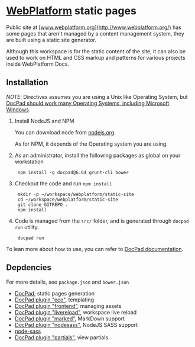 # [WebPlatform](http://www.webplatform.org/) static pages

Public site at [www.webplatform.org](http://www.webplatform.org/) has some pages that aren't managed by a content management system, they are built using a static site generator.

Although this workspace is for the static content of the site, it can also be used to work on HTML and CSS markup and patterns for various projects inside WebPlatform Docs.


## Installation

*NOTE*: Directives assumes you are using a Unix like Operating System, but [DocPad should work many Operating Systems, including Microsoft Windows](http://bevry.me/learn/node-install).

1. Install NodeJS and NPM

    You can download node from [nodejs.org](http://nodejs.org/).

    As for NPM, it depends of the Operating system you are using.

2. As an administrator, install the following packages as global on your workstation

        npm install -g docpad@6.64 grunt-cli bower

3. Checkout the code and run `npm install`

        mkdir -p ~/workspace/webplatform/static-site
        cd ~/workspace/webplatform/static-site
        git clone GITREPO .
        npm install

4. Code is managed from the `src/` folder, and is generated through `docpad run` utility.

        docpad run


To lean more about how to use, you can refer to [DocPad documentation](http://docpad.org/docs).


## Depdencies

For more details, see `package.json` and `bower.json`

* [DocPad](http://docpad.org/), static pages generation
* [DocPad plugin "eco"](https://github.com/docpad/docpad-plugin-eco), templating
* [DocPad plugin "frontend"](https://github.com/sergeche/docpad-plugin-frontend), managing assets
* [DocPad plugin "livereload"](https://github.com/docpad/docpad-plugin-livereload/), workspace live reload
* [DocPad plugin "marked"](https://github.com/docpad/docpad-plugin-marked), MarkDown support
* [DocPad plugin "nodesass"](https://github.com/jking90/docpad-plugin-nodesass), NodeJS SASS support
* [node-sass](https://github.com/andrew/node-sass)
* [DocPad plugin "partials"](https://github.com/docpad/docpad-plugin-partials), view partials